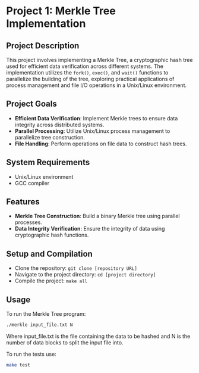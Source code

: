 # Project 1: Merkle Tree Implementation

## Project Description
This project involves implementing a Merkle Tree, a cryptographic hash tree used for efficient data verification across different systems. The implementation utilizes the `fork()`, `exec()`, and `wait()` functions to parallelize the building of the tree, exploring practical applications of process management and file I/O operations in a Unix/Linux environment.

## Project Goals
- **Efficient Data Verification**: Implement Merkle trees to ensure data integrity across distributed systems.
- **Parallel Processing**: Utilize Unix/Linux process management to parallelize tree construction.
- **File Handling**: Perform operations on file data to construct hash trees.

## System Requirements
- Unix/Linux environment
- GCC compiler

## Features
- **Merkle Tree Construction**: Build a binary Merkle tree using parallel processes.
- **Data Integrity Verification**: Ensure the integrity of data using cryptographic hash functions.

## Setup and Compilation
- Clone the repository: `git clone [repository URL]`
- Navigate to the project directory: `cd [project directory]`
- Compile the project: `make all`

## Usage
To run the Merkle Tree program:
```bash
./merkle input_file.txt N
```
Where input_file.txt is the file containing the data to be hashed and N is the number of data blocks to split the input file into.

To run the tests use:
```bash
make test
```
